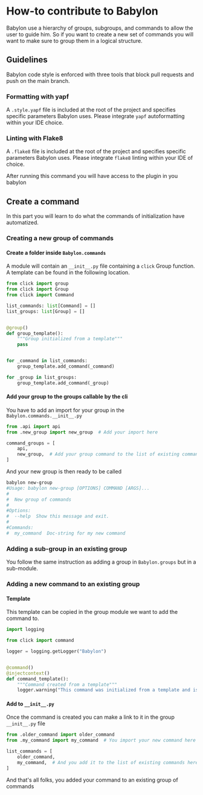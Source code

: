 # How-to contribute to Babylon

Babylon use a hierarchy of groups, subgroups, and commands to allow the user to guide him. So if you want to create a
new set of commands you will want to make sure to group them in a logical structure.

## Guidelines

Babylon code style is enforced with three tools that block pull requests and push on the main branch.

### Formatting with yapf
A `.style.yapf` file is included at the root of the project and specifies specific parameters Babylon uses. Please integrate `yapf` autoformatting within your IDE choice.

### Linting with Flake8
A `.flake8` file is included at the root of the project and specifies specific parameters Babylon uses. Please integrate `flake8` linting within your IDE of choice.


After running this command you will have access to the plugin in you babylon

## Create a command

In this part you will learn to do what the commands of initialization have automatized.

### Creating a new group of commands

#### Create a folder inside `Babylon.commands`

A module will contain an `__init__.py` file containing a `click` Group function. A template can be found in the following location. 

```python
from click import group
from click import Group
from click import Command

list_commands: list[Command] = []
list_groups: list[Group] = []


@group()
def group_template():
    """Group initialized from a template"""
    pass


for _command in list_commands:
    group_template.add_command(_command)

for _group in list_groups:
    group_template.add_command(_group)
```

#### Add your group to the groups callable by the cli

You have to add an import for your group in the `Babylon.commands.__init__.py`

```python
from .api import api
from .new_group import new_group  # Add your import here

command_groups = [
    api,
    new_group,  # Add your group command to the list of existing commands
]
```

And your new group is then ready to be called

```bash
babylon new-group
#Usage: babylon new-group [OPTIONS] COMMAND [ARGS]...
#
#  New group of commands
#
#Options:
#  --help  Show this message and exit.
#
#Commands:
#  my_command  Doc-string for my new command
```

### Adding a sub-group in an existing group

You follow the same instruction as adding a group in `Babylon.groups` but in a sub-module.

### Adding a new command to an existing group

#### Template

This template can be copied in the group module we want to add the command to.

```python
import logging

from click import command

logger = logging.getLogger("Babylon")


@command()
@injectcontext()
def command_template():
    """Command created from a template"""
    logger.warning("This command was initialized from a template and is empty")
```

#### Add to `__init__.py`

Once the command is created you can make a link to it in the group `__init__.py` file

```python
from .older_command import older_command
from .my_command import my_command  # You import your new command here

list_commands = [
    older_command,
    my_command,  # And you add it to the list of existing commands here
]
```

And that's all folks, you added your command to an existing group of commands